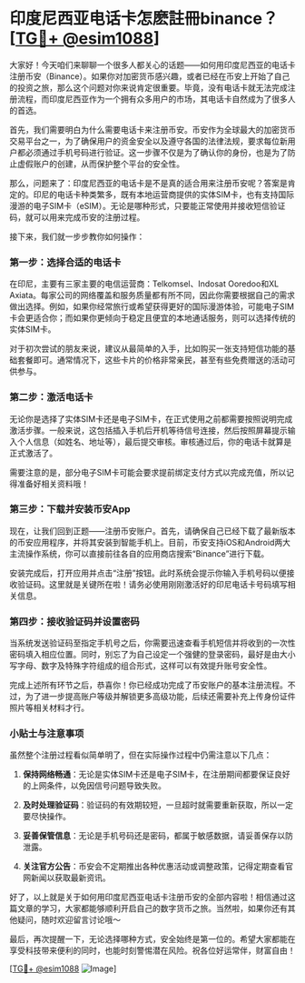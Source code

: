 # 印度尼西亚电话卡怎麽註冊binance？[[TG💪+ @esim1088](https://t.me/s/esim1088)]

大家好！今天咱们来聊聊一个很多人都关心的话题——如何用印度尼西亚的电话卡注册币安（Binance）。如果你对加密货币感兴趣，或者已经在币安上开始了自己的投资之旅，那么这个问题对你来说肯定很重要。毕竟，没有电话卡就无法完成注册流程，而印度尼西亚作为一个拥有众多用户的市场，其电话卡自然成为了很多人的首选。

首先，我们需要明白为什么需要电话卡来注册币安。币安作为全球最大的加密货币交易平台之一，为了确保用户的资金安全以及遵守各国的法律法规，要求每位新用户都必须通过手机号码进行验证。这一步骤不仅是为了确认你的身份，也是为了防止虚假账户的创建，从而保护整个平台的安全性。

那么，问题来了：印度尼西亚的电话卡是不是真的适合用来注册币安呢？答案是肯定的。印尼的电话卡种类繁多，既有本地运营商提供的实体SIM卡，也有支持国际漫游的电子SIM卡（eSIM）。无论是哪种形式，只要能正常使用并接收短信验证码，就可以用来完成币安的注册过程。

接下来，我们就一步步教你如何操作：

### 第一步：选择合适的电话卡

在印尼，主要有三家主要的电信运营商：Telkomsel、Indosat Ooredoo和XL Axiata。每家公司的网络覆盖和服务质量都有所不同，因此你需要根据自己的需求做出选择。例如，如果你经常旅行或希望获得更好的国际漫游体验，可能电子SIM卡会更适合你；而如果你更倾向于稳定且便宜的本地通话服务，则可以选择传统的实体SIM卡。

对于初次尝试的朋友来说，建议从最简单的入手，比如购买一张支持短信功能的基础套餐即可。通常情况下，这些卡片的价格非常亲民，甚至有些免费赠送的活动可供参与。

### 第二步：激活电话卡

无论你是选择了实体SIM卡还是电子SIM卡，在正式使用之前都需要按照说明完成激活步骤。一般来说，这包括插入手机后开机等待信号连接，然后按照屏幕提示输入个人信息（如姓名、地址等），最后提交审核。审核通过后，你的电话卡就算是正式激活了。

需要注意的是，部分电子SIM卡可能会要求提前绑定支付方式以完成充值，所以记得准备好相关资料哦！

### 第三步：下载并安装币安App

现在，让我们回到正题——注册币安账户。首先，请确保自己已经下载了最新版本的币安应用程序，并将其安装到智能手机上。目前，币安支持iOS和Android两大主流操作系统，你可以直接前往各自的应用商店搜索“Binance”进行下载。

安装完成后，打开应用并点击“注册”按钮。此时系统会提示你输入手机号码以便接收验证码。这里就是关键所在啦！请务必使用刚刚激活好的印尼电话卡号码填写相关信息。

### 第四步：接收验证码并设置密码

当系统发送验证码至指定手机号之后，你需要迅速查看手机短信并将收到的一次性密码填入相应位置。同时，别忘了为自己设定一个强健的登录密码，最好是由大小写字母、数字及特殊字符组成的组合形式，这样可以有效提升账号安全性。

完成上述所有环节之后，恭喜你！你已经成功完成了币安账户的基本注册流程。不过，为了进一步提高账户等级并解锁更多高级功能，后续还需要补充上传身份证件照片等相关材料才行。

### 小贴士与注意事项

虽然整个注册过程看似简单明了，但在实际操作过程中仍需注意以下几点：

1. **保持网络畅通**：无论是实体SIM卡还是电子SIM卡，在注册期间都要保证良好的上网条件，以免因信号问题导致失败。
   
2. **及时处理验证码**：验证码的有效期较短，一旦超时就需要重新获取，所以一定要尽快操作。
   
3. **妥善保管信息**：无论是手机号码还是密码，都属于敏感数据，请妥善保存以防泄露。
   
4. **关注官方公告**：币安会不定期推出各种优惠活动或调整政策，记得定期查看官网新闻以获取最新资讯。

好了，以上就是关于如何用印度尼西亚电话卡注册币安的全部内容啦！相信通过这篇文章的学习，大家都能够顺利开启自己的数字货币之旅。当然啦，如果你还有其他疑问，随时欢迎留言讨论哦～

最后，再次提醒一下，无论选择哪种方式，安全始终是第一位的。希望大家都能在享受科技带来便利的同时，也能时刻警惕潜在风险。祝各位好运常伴，财富自由！

[[TG💪+ @esim1088](https://t.me/s/esim1088) ![Image](https://i.postimg.cc/4NQfJmqS/Snipaste-2025-05-13-00-14-12.png)]